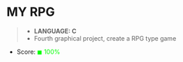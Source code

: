 # MY RPG

> * __LANGUAGE: C__
> * Fourth graphical project, create a RPG type game

* Score: <span style="color:rgb(0, 255,0)">&#9724; 100% </span>